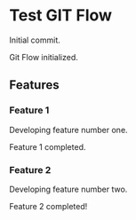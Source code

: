 # Test GIT Flow

Initial commit.

Git Flow initialized.

## Features

### Feature 1

Developing feature number one.

Feature 1 completed.

### Feature 2

Developing feature number two.

Feature 2 completed!